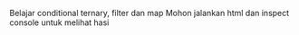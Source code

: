 
Belajar conditional ternary, filter dan map
Mohon jalankan html dan inspect console untuk melihat hasi
